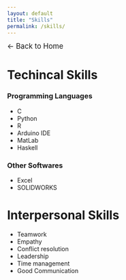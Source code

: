 ```yaml
---
layout: default
title: "Skills"
permalink: /skills/
---
```

<p><a href="/" style="text-decoration: none; font-size: 1.2em;">&#8592; Back to Home</a></p>

# Techincal Skills
### Programming Languages
- C
- Python
- R
- Arduino IDE
- MatLab
- Haskell

### Other Softwares
- Excel
- SOLIDWORKS

# Interpersonal Skills
- Teamwork
- Empathy
- Conflict resolution
- Leadership
- Time management
- Good Communication
